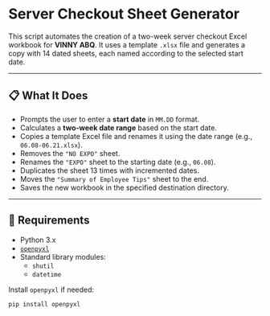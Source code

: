 # Server Checkout Sheet Generator

This script automates the creation of a two-week server checkout Excel workbook for **VINNY ABQ**. It uses a template `.xlsx` file and generates a copy with 14 dated sheets, each named according to the selected start date.

---

## 📋 What It Does

- Prompts the user to enter a **start date** in `MM.DD` format.
- Calculates a **two-week date range** based on the start date.
- Copies a template Excel file and renames it using the date range (e.g., `06.08-06.21.xlsx`).
- Removes the `"NO EXPO"` sheet.
- Renames the `"EXPO"` sheet to the starting date (e.g., `06.08`).
- Duplicates the sheet 13 times with incremented dates.
- Moves the `"Summary of Employee Tips"` sheet to the end.
- Saves the new workbook in the specified destination directory.

---

## 🔧 Requirements

- Python 3.x
- [`openpyxl`](https://openpyxl.readthedocs.io/en/stable/)
- Standard library modules:
  - `shutil`
  - `datetime`

Install `openpyxl` if needed:
```bash
pip install openpyxl
